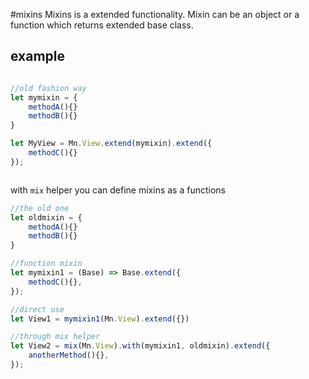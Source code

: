 #mixins
Mixins is a extended functionality. 
Mixin can be an object or a function which returns extended base class.

## example
```js

//old fashion way
let mymixin = {
	methodA(){}
	methodB(){}
}

let MyView = Mn.View.extend(mymixin).extend({
	methodC(){}
});



```

with `mix` helper you can define mixins as a functions

```js
//the old one
let oldmixin = {
	methodA(){}
	methodB(){}
}

//function mixin
let mymixin1 = (Base) => Base.extend({
	methodC(){},
});

//direct use
let View1 = mymixin1(Mn.View).extend({})

//through mix helper
let View2 = mix(Mn.View).with(mymixin1, oldmixin).extend({
	anotherMethod(){},
});


```
